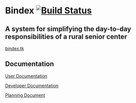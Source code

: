 # Bindex [![Build Status](https://travis-ci.com/ESOF-423/FireBindex.svg?branch=master)](https://travis-ci.com/ESOF-423/FireBindex)

## A system for simplifying the day-to-day responsibilities of a rural senior center

[bindex.tk](http://bindex.tk)

## Documentation

[User Documentation](https://github.com/ESOF-423/FireBindex/blob/master/docs/UserDocumentation.md)

[Developer Documentation](https://github.com/ESOF-423/FireBindex/blob/master/docs/DeveloperDocumentation.md)

[Planning Document](https://docs.google.com/spreadsheets/d/1xMjIITtQkeDwJo08xHoImPMyruj973JlfRIgZAmIlHw/edit?usp=sharing)